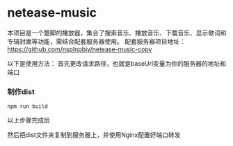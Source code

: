 # netease-music
本项目是一个蹩脚的播放器，集合了搜索音乐、播放音乐、下载音乐、显示歌词和专辑封面等功能，需结合配套服务器使用。
配套服务器项目地址：https://github.com/nsplnpbjy/netease-music-copy

以下是使用方法：
首先更改请求路径，也就是baseUrl变量为你的服务器的地址和端口
### 制作dist
```
npm run build
```


以上步骤完成后

然后把dist文件夹复制到服务器上，并使用Nginx配置好端口转发
